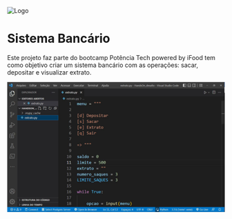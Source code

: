 
![Logo](https://upload.wikimedia.org/wikipedia/commons/f/f8/Python_logo_and_wordmark.svg)

# Sistema Bancário

Este projeto faz parte do bootcamp Potência Tech powered by iFood tem como objetivo criar um sistema bancário com as operações: sacar, depositar e visualizar extrato.

![extrato](https://github.com/AcrisioTomas/Sistema-bancario-com-python/blob/main/img/Screenshots.JPG)

